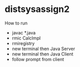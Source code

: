 # distsysassign2
How to run
* javac *.java
* rmic CalcImpl
* rmiregistry
* new terminal then Java Server
* new terminal then Java Client
* follow prompt from client
